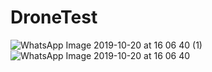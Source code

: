 # DroneTest

![WhatsApp Image 2019-10-20 at 16 06 40 (1)](https://user-images.githubusercontent.com/37306773/67164719-149ac300-f354-11e9-9493-1e1529c8f608.jpeg)
![WhatsApp Image 2019-10-20 at 16 06 40](https://user-images.githubusercontent.com/37306773/67164720-16fd1d00-f354-11e9-9944-a338d48476c3.jpeg)
